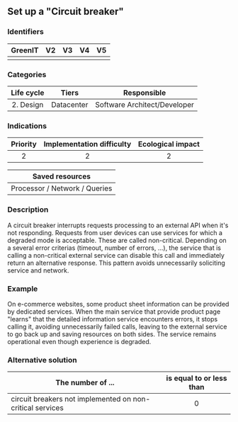 ## Set up a "Circuit breaker"

### Identifiers

| GreenIT | V2  | V3  | V4  | V5  |
| :-----: | :-: | :-: | :-: | :-: |
|         |     |     |     |     |

### Categories

| Life cycle |   Tiers    |         Responsible          |
| :--------: | :--------: | :--------------------------: |
| 2. Design  | Datacenter | Software Architect/Developer |

### Indications

| Priority | Implementation difficulty | Ecological impact |
| :------: | :-----------------------: | :---------------: |
|    2     |             2             |         2         |

|        Saved resources        |
| :---------------------------: |
| Processor / Network / Queries |

### Description

A circuit breaker interrupts requests processing to an external API when it's not responding.
Requests from user devices can use services for which a degraded mode is acceptable. These are called non-critical.
Depending on a several error criterias (timeout, number of errors, ...), the service that is calling a non-critical
external service can disable this call and immediately return an alternative response.
This pattern avoids unnecessarily soliciting service and network.

### Example

On e-commerce websites, some product sheet information can be provided by dedicated services.
When the main service that provide product page "learns" that the detailed information service encounters errors,
it stops calling it, avoiding unnecessarily failed calls, leaving to the external service to go back up and saving resources on both sides.
The service remains operational even though experience is degraded.

### Alternative solution

| The number of ...                                         | is equal to or less than |
| --------------------------------------------------------- | :----------------------: |
| circuit breakers not implemented on non-critical services |            0             |
